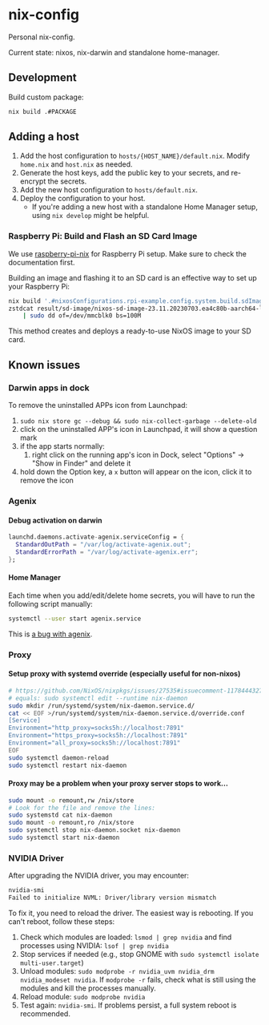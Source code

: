# nix-config

Personal nix-config.

Current state: nixos, nix-darwin and standalone home-manager.

## Development

Build custom package:

```sh
nix build .#PACKAGE
```

## Adding a host

1. Add the host configuration to `hosts/{HOST_NAME}/default.nix`. Modify `home.nix` and `host.nix` as needed.
2. Generate the host keys, add the public key to your secrets, and re-encrypt the secrets.
3. Add the new host configuration to `hosts/default.nix`.
4. Deploy the configuration to your host.
   - If you're adding a new host with a standalone Home Manager setup, using `nix develop` might be helpful.

### Raspberry Pi: Build and Flash an SD Card Image

We use [raspberry-pi-nix](https://github.com/nix-community/raspberry-pi-nix) for
Raspberry Pi setup. Make sure to check the documentation first.

Building an image and flashing it to an SD card is an effective way to set up your
Raspberry Pi:

```sh
nix build '.#nixosConfigurations.rpi-example.config.system.build.sdImage'
zstdcat result/sd-image/nixos-sd-image-23.11.20230703.ea4c80b-aarch64-linux.img.zst \
    | sudo dd of=/dev/mmcblk0 bs=100M
```

This method creates and deploys a ready-to-use NixOS image to your SD card.

## Known issues

### Darwin apps in dock

To remove the uninstalled APPs icon from Launchpad:

1.  `sudo nix store gc --debug && sudo nix-collect-garbage --delete-old`
2.  click on the uninstalled APP's icon in Launchpad, it will show a question mark
3.  if the app starts normally:
    1.  right click on the running app's icon in Dock, select "Options" -> "Show in Finder" and delete it
4.  hold down the Option key, a `x` button will appear on the icon, click it to remove the icon

### Agenix

#### Debug activation on darwin

```nix
launchd.daemons.activate-agenix.serviceConfig = {
  StandardOutPath = "/var/log/activate-agenix.out";
  StandardErrorPath = "/var/log/activate-agenix.err";
};
```

#### Home Manager

Each time when you add/edit/delete home secrets, you will have to run the following script manually:

```sh
systemctl --user start agenix.service
```

This is [a bug with agenix](https://github.com/ryantm/agenix/issues/50#issuecomment-1712597733).

### Proxy

#### Setup proxy with systemd override (especially useful for non-nixos)

```sh
# https://github.com/NixOS/nixpkgs/issues/27535#issuecomment-1178444327
# equals: sudo systemctl edit --runtime nix-daemon
sudo mkdir /run/systemd/system/nix-daemon.service.d/
cat << EOF >/run/systemd/system/nix-daemon.service.d/override.conf
[Service]
Environment="http_proxy=socks5h://localhost:7891"
Environment="https_proxy=socks5h://localhost:7891"
Environment="all_proxy=socks5h://localhost:7891"
EOF
sudo systemctl daemon-reload
sudo systemctl restart nix-daemon
```

#### Proxy may be a problem when your proxy server stops to work...

```sh
sudo mount -o remount,rw /nix/store
# Look for the file and remove the lines:
sudo systemstd cat nix-daemon
sudo mount -o remount,ro /nix/store
sudo systemctl stop nix-daemon.socket nix-daemon
sudo systemctl start nix-daemon
```

### NVIDIA Driver

After upgrading the NVIDIA driver, you may encounter:

```sh
nvidia-smi
Failed to initialize NVML: Driver/library version mismatch
```

To fix it, you need to reload the driver. The easiest way is rebooting. If you can't reboot, follow these steps:

1. Check which modules are loaded: `lsmod | grep nvidia` and find processes using NVIDIA: `lsof | grep nvidia`
2. Stop services if needed (e.g., stop GNOME with `sudo systemctl isolate multi-user.target`)
3. Unload modules: `sudo modprobe -r nvidia_uvm nvidia_drm nvidia_modeset nvidia`. If `modprobe -r` fails, check what is still using the modules and kill the processes manually.
4. Reload module: `sudo modprobe nvidia`
5. Test again: `nvidia-smi`. If problems persist, a full system reboot is recommended.
